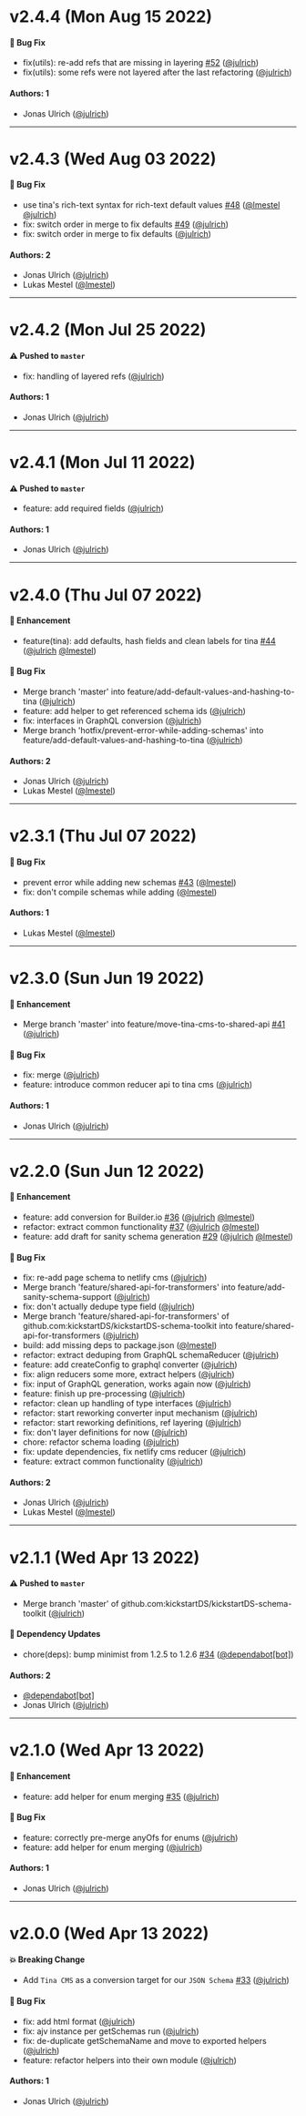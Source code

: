 # v2.4.4 (Mon Aug 15 2022)

#### 🐛 Bug Fix

- fix(utils): re-add refs that are missing in layering [#52](https://github.com/kickstartDS/kickstartDS-schema-toolkit/pull/52) ([@julrich](https://github.com/julrich))
- fix(utils): some refs were not layered after the last refactoring ([@julrich](https://github.com/julrich))

#### Authors: 1

- Jonas Ulrich ([@julrich](https://github.com/julrich))

---

# v2.4.3 (Wed Aug 03 2022)

#### 🐛 Bug Fix

- use tina's rich-text syntax for rich-text default values [#48](https://github.com/kickstartDS/kickstartDS-schema-toolkit/pull/48) ([@lmestel](https://github.com/lmestel) [@julrich](https://github.com/julrich))
- fix: switch order in merge to fix defaults [#49](https://github.com/kickstartDS/kickstartDS-schema-toolkit/pull/49) ([@julrich](https://github.com/julrich))
- fix: switch order in merge to fix defaults ([@julrich](https://github.com/julrich))

#### Authors: 2

- Jonas Ulrich ([@julrich](https://github.com/julrich))
- Lukas Mestel ([@lmestel](https://github.com/lmestel))

---

# v2.4.2 (Mon Jul 25 2022)

#### ⚠️ Pushed to `master`

- fix: handling of layered refs ([@julrich](https://github.com/julrich))

#### Authors: 1

- Jonas Ulrich ([@julrich](https://github.com/julrich))

---

# v2.4.1 (Mon Jul 11 2022)

#### ⚠️ Pushed to `master`

- feature: add required fields ([@julrich](https://github.com/julrich))

#### Authors: 1

- Jonas Ulrich ([@julrich](https://github.com/julrich))

---

# v2.4.0 (Thu Jul 07 2022)

#### 🚀 Enhancement

- feature(tina): add defaults, hash fields and clean labels for tina [#44](https://github.com/kickstartDS/kickstartDS-schema-toolkit/pull/44) ([@julrich](https://github.com/julrich) [@lmestel](https://github.com/lmestel))

#### 🐛 Bug Fix

- Merge branch 'master' into feature/add-default-values-and-hashing-to-tina ([@julrich](https://github.com/julrich))
- feature: add helper to get referenced schema ids ([@julrich](https://github.com/julrich))
- fix: interfaces in GraphQL conversion ([@julrich](https://github.com/julrich))
- Merge branch 'hotfix/prevent-error-while-adding-schemas' into feature/add-default-values-and-hashing-to-tina ([@julrich](https://github.com/julrich))

#### Authors: 2

- Jonas Ulrich ([@julrich](https://github.com/julrich))
- Lukas Mestel ([@lmestel](https://github.com/lmestel))

---

# v2.3.1 (Thu Jul 07 2022)

#### 🐛 Bug Fix

- prevent error while adding new schemas [#43](https://github.com/kickstartDS/kickstartDS-schema-toolkit/pull/43) ([@lmestel](https://github.com/lmestel))
- fix: don't compile schemas while adding ([@lmestel](https://github.com/lmestel))

#### Authors: 1

- Lukas Mestel ([@lmestel](https://github.com/lmestel))

---

# v2.3.0 (Sun Jun 19 2022)

#### 🚀 Enhancement

- Merge branch 'master' into feature/move-tina-cms-to-shared-api [#41](https://github.com/kickstartDS/kickstartDS-schema-toolkit/pull/41) ([@julrich](https://github.com/julrich))

#### 🐛 Bug Fix

- fix: merge ([@julrich](https://github.com/julrich))
- feature: introduce common reducer api to tina cms ([@julrich](https://github.com/julrich))

#### Authors: 1

- Jonas Ulrich ([@julrich](https://github.com/julrich))

---

# v2.2.0 (Sun Jun 12 2022)

#### 🚀 Enhancement

- feature: add conversion for Builder.io [#36](https://github.com/kickstartDS/kickstartDS-schema-toolkit/pull/36) ([@julrich](https://github.com/julrich) [@lmestel](https://github.com/lmestel))
- refactor: extract common functionality [#37](https://github.com/kickstartDS/kickstartDS-schema-toolkit/pull/37) ([@julrich](https://github.com/julrich) [@lmestel](https://github.com/lmestel))
- feature: add draft for sanity schema generation [#29](https://github.com/kickstartDS/kickstartDS-schema-toolkit/pull/29) ([@julrich](https://github.com/julrich) [@lmestel](https://github.com/lmestel))

#### 🐛 Bug Fix

- fix: re-add page schema to netlify cms ([@julrich](https://github.com/julrich))
- Merge branch 'feature/shared-api-for-transformers' into feature/add-sanity-schema-support ([@julrich](https://github.com/julrich))
- fix: don't actually dedupe type field ([@julrich](https://github.com/julrich))
- Merge branch 'feature/shared-api-for-transformers' of github.com:kickstartDS/kickstartDS-schema-toolkit into feature/shared-api-for-transformers ([@julrich](https://github.com/julrich))
- build: add missing deps to package.json ([@lmestel](https://github.com/lmestel))
- refactor: extract deduping from GraphQL schemaReducer ([@julrich](https://github.com/julrich))
- feature: add createConfig to graphql converter ([@julrich](https://github.com/julrich))
- fix: align reducers some more, extract helpers ([@julrich](https://github.com/julrich))
- fix: input of GraphQL generation, works again now ([@julrich](https://github.com/julrich))
- feature: finish up pre-processing ([@julrich](https://github.com/julrich))
- refactor: clean up handling of type interfaces ([@julrich](https://github.com/julrich))
- refactor: start reworking converter input mechanism ([@julrich](https://github.com/julrich))
- refactor: start reworking definitions, ref layering ([@julrich](https://github.com/julrich))
- fix: don't layer definitions for now ([@julrich](https://github.com/julrich))
- chore: refactor schema loading ([@julrich](https://github.com/julrich))
- fix: update dependencies, fix netlify cms reducer ([@julrich](https://github.com/julrich))
- feature: extract common functionality ([@julrich](https://github.com/julrich))

#### Authors: 2

- Jonas Ulrich ([@julrich](https://github.com/julrich))
- Lukas Mestel ([@lmestel](https://github.com/lmestel))

---

# v2.1.1 (Wed Apr 13 2022)

#### ⚠️ Pushed to `master`

- Merge branch 'master' of github.com:kickstartDS/kickstartDS-schema-toolkit ([@julrich](https://github.com/julrich))

#### 🔩 Dependency Updates

- chore(deps): bump minimist from 1.2.5 to 1.2.6 [#34](https://github.com/kickstartDS/kickstartDS-schema-toolkit/pull/34) ([@dependabot[bot]](https://github.com/dependabot[bot]))

#### Authors: 2

- [@dependabot[bot]](https://github.com/dependabot[bot])
- Jonas Ulrich ([@julrich](https://github.com/julrich))

---

# v2.1.0 (Wed Apr 13 2022)

#### 🚀 Enhancement

- feature: add helper for enum merging [#35](https://github.com/kickstartDS/kickstartDS-schema-toolkit/pull/35) ([@julrich](https://github.com/julrich))

#### 🐛 Bug Fix

- feature: correctly pre-merge anyOfs for enums ([@julrich](https://github.com/julrich))
- feature: add helper for enum merging ([@julrich](https://github.com/julrich))

#### Authors: 1

- Jonas Ulrich ([@julrich](https://github.com/julrich))

---

# v2.0.0 (Wed Apr 13 2022)

#### 💥 Breaking Change

- Add `Tina CMS` as a conversion target for our `JSON Schema` [#33](https://github.com/kickstartDS/kickstartDS-schema-toolkit/pull/33) ([@julrich](https://github.com/julrich))

#### 🐛 Bug Fix

- fix: add html format ([@julrich](https://github.com/julrich))
- fix: ajv instance per getSchemas run ([@julrich](https://github.com/julrich))
- fix: de-duplicate getSchemaName and move to exported helpers ([@julrich](https://github.com/julrich))
- feature: refactor helpers into their own module ([@julrich](https://github.com/julrich))

#### Authors: 1

- Jonas Ulrich ([@julrich](https://github.com/julrich))

